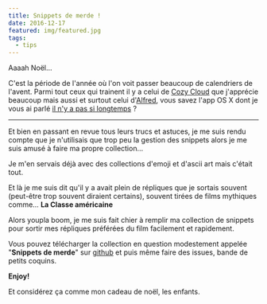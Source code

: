 ```yaml
---
title: Snippets de merde !
date: 2016-12-17
featured: img/featured.jpg
tags:
  - tips
---
```


Aaaah Noël…

C'est la période de l'année où l'on voit passer beaucoup de calendriers de l'avent. Parmi tout ceux qui trainent il y a celui de [Cozy Cloud](https://www.myadvent.net/calendars/?id=60a3f8cf02141a43ec6efbd8a76a02a6) que j'apprécie beaucoup mais aussi et surtout celui d'[Alfred](https://www.alfredapp.com/xmascalendar/), vous savez l'app OS X dont je vous ai parlé [il n'y a pas si longtemps](/2016/05/05/alfred-le-messie-des-feignasses/) ?

---

Et bien en passant en revue tous leurs trucs et astuces, je me suis rendu compte que je n'utilisais que trop peu la gestion des snippets alors je me suis amusé à faire ma propre collection…

Je m'en servais déjà avec des collections d'emoji et d'ascii art mais c'était tout.

Et là je me suis dit qu'il y a avait plein de répliques que je sortais souvent (peut-être trop souvent diraient certains), souvent tirées de films mythiques comme… **La Classe américaine**

Alors youpla boom, je me suis fait chier à remplir ma collection de snippets pour sortir mes répliques préférées du film facilement et rapidement.

Vous pouvez télécharger la collection en question modestement appelée "**Snippets de merde**" sur [github](https://github.com/GoOz/snippetsdemerde) et puis même faire des issues, bande de petits coquins.

**Enjoy!**

Et considérez ça comme mon cadeau de noël, les enfants.
